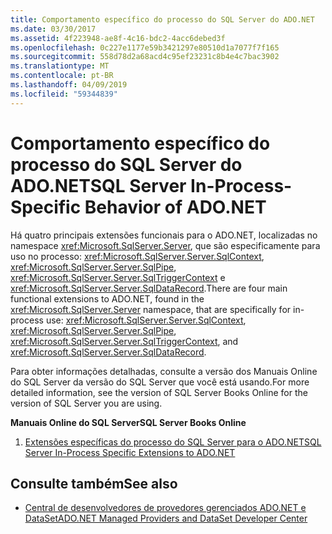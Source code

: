 ```yaml
---
title: Comportamento específico do processo do SQL Server do ADO.NET
ms.date: 03/30/2017
ms.assetid: 4f223948-ae8f-4c16-bdc2-4acc6debed3f
ms.openlocfilehash: 0c227e1177e59b3421297e80510d1a7077f7f165
ms.sourcegitcommit: 558d78d2a68acd4c95ef23231c8b4e4c7bac3902
ms.translationtype: MT
ms.contentlocale: pt-BR
ms.lasthandoff: 04/09/2019
ms.locfileid: "59344839"
---
```

# <a name="sql-server-in-process-specific-behavior-of-adonet"></a><span data-ttu-id="1216f-102">Comportamento específico do processo do SQL Server do ADO.NET</span><span class="sxs-lookup"><span data-stu-id="1216f-102">SQL Server In-Process-Specific Behavior of ADO.NET</span></span>
<span data-ttu-id="1216f-103">Há quatro principais extensões funcionais para o ADO.NET, localizadas no namespace <xref:Microsoft.SqlServer.Server>, que são especificamente para uso no processo: <xref:Microsoft.SqlServer.Server.SqlContext>, <xref:Microsoft.SqlServer.Server.SqlPipe>, <xref:Microsoft.SqlServer.Server.SqlTriggerContext> e <xref:Microsoft.SqlServer.Server.SqlDataRecord>.</span><span class="sxs-lookup"><span data-stu-id="1216f-103">There are four main functional extensions to ADO.NET, found in the <xref:Microsoft.SqlServer.Server> namespace, that are specifically for in-process use: <xref:Microsoft.SqlServer.Server.SqlContext>, <xref:Microsoft.SqlServer.Server.SqlPipe>, <xref:Microsoft.SqlServer.Server.SqlTriggerContext>, and <xref:Microsoft.SqlServer.Server.SqlDataRecord>.</span></span>  
  
 <span data-ttu-id="1216f-104">Para obter informações detalhadas, consulte a versão dos Manuais Online do SQL Server da versão do SQL Server que você está usando.</span><span class="sxs-lookup"><span data-stu-id="1216f-104">For more detailed information, see the version of SQL Server Books Online for the version of SQL Server you are using.</span></span>  
  
 **<span data-ttu-id="1216f-105">Manuais Online do SQL Server</span><span class="sxs-lookup"><span data-stu-id="1216f-105">SQL Server Books Online</span></span>**  
  
1. [<span data-ttu-id="1216f-106">Extensões específicas do processo do SQL Server para o ADO.NET</span><span class="sxs-lookup"><span data-stu-id="1216f-106">SQL Server In-Process Specific Extensions to ADO.NET</span></span>](https://go.microsoft.com/fwlink/?LinkId=115403)  
  
## <a name="see-also"></a><span data-ttu-id="1216f-107">Consulte também</span><span class="sxs-lookup"><span data-stu-id="1216f-107">See also</span></span>

- [<span data-ttu-id="1216f-108">Central de desenvolvedores de provedores gerenciados ADO.NET e DataSet</span><span class="sxs-lookup"><span data-stu-id="1216f-108">ADO.NET Managed Providers and DataSet Developer Center</span></span>](https://go.microsoft.com/fwlink/?LinkId=217917)
